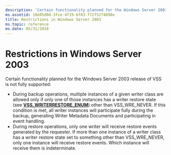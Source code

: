 ```yaml
---
description: 'Certain functionality planned for the Windows Server 2003 release of VSS is not fully supported:'
ms.assetid: 10e05d0d-3fce-4f19-bf83-f72f52f4098e
title: Restrictions in Windows Server 2003
ms.topic: reference
ms.date: 05/31/2018
---
```


# Restrictions in Windows Server 2003

Certain functionality planned for the Windows Server 2003 release of VSS is not fully supported:

-   During backup operations, multiple instances of a given writer class are allowed only if only one of those instances has a writer restore state (see [**VSS\_WRITERRESTORE\_ENUM**](/windows/desktop/api/VsWriter/ne-vswriter-vss_writerrestore_enum)) other than VSS\_WRE\_NEVER. If this condition is met, all writer instances will participate fully during the backup, generating Writer Metadata Documents and participating in event handling.
-   During restore operations, only one writer will receive restore events generated by the requester. If more than one instance of a writer class has a writer restore state set to something other than VSS\_WRE\_NEVER, only one instance will receive restore events. Which instance will receive them is indeterminate.

 

 



